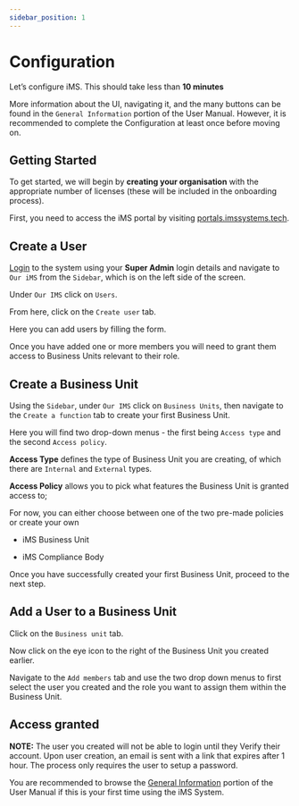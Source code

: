 ```yaml
---
sidebar_position: 1
---
```


# Configuration

Let’s configure iMS. This should take less than **10 minutes**

More information about the UI, navigating it, and the many buttons can be found in the `General Information` portion of the User Manual. However, it is recommended to complete the Configuration at least once before moving on.

## Getting Started

To get started, we will begin by **creating your organisation** with the appropriate number of licenses (these will be included in the onboarding process).

First, you need to access the iMS portal by visiting [portals.imssystems.tech](portals.imssystems.tech).

## Create a User

[Login][] to the system using your **Super Admin** login details and navigate to `Our iMS` from the `Sidebar`, which is on the left side of the screen.

Under `Our IMS` click on `Users`. 

From here, click on the `Create user` tab.

Here you can add users by filling the form. 

Once you have added one or more members you will need to grant them access to Business Units relevant to their role.

## Create a Business Unit

Using the `Sidebar`, under `Our IMS` click on `Business Units`, then navigate to the `Create a function` tab to create your first Business Unit. 

Here you will find two drop-down menus - the first being `Access type` and the second `Access policy`. 

**Access Type** defines the type of Business Unit you are creating, of which there are `Internal` and `External` types. 

**Access Policy** allows you to pick what features the Business Unit is granted access to;

For now, you can either choose between one of the two pre-made policies or create your own

- iMS Business Unit

- iMS Compliance Body

Once you have successfully created your first Business Unit, proceed to the next step.

## Add a User to a Business Unit

Click on the `Business unit` tab.

Now click on the eye icon to the right of the Business Unit you created earlier.

Navigate to the `Add members` tab and use the two drop down menus to first select the user you created and the role you want to assign them within the Business Unit.

## Access granted

**NOTE:** The user you created will not be able to login until they Verify their account. Upon user creation, an email is sent with a link that expires after 1 hour. The process only requires the user to setup a password.

You are recommended to browse the [General Information][] portion of the User Manual if this is your first time using the iMS System.

[Login]: ./General%20Information/new_user#logging-in
[iMS]: https://imssystems.tech/ "iMS Homepage"
[myIMS]: https://my.imssystems.tech/ "Demo iMS"
[Permissions]: ./permission "Link to Permissions Page"
[General Information]: ./General%20Information/quick_links
[FAQ]: ./faq